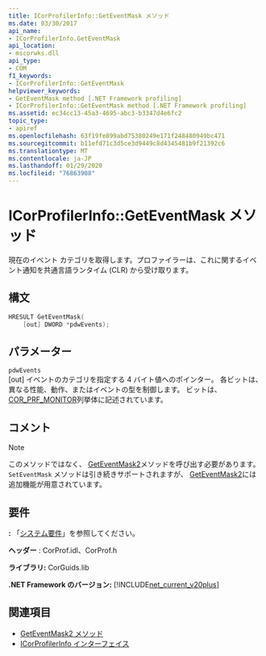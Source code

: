 ```yaml
---
title: ICorProfilerInfo::GetEventMask メソッド
ms.date: 03/30/2017
api_name:
- ICorProfilerInfo.GetEventMask
api_location:
- mscorwks.dll
api_type:
- COM
f1_keywords:
- ICorProfilerInfo::GetEventMask
helpviewer_keywords:
- GetEventMask method [.NET Framework profiling]
- ICorProfilerInfo::GetEventMask method [.NET Framework profiling]
ms.assetid: ec34cc13-45a3-4695-abc3-b3347d4e6fc2
topic_type:
- apiref
ms.openlocfilehash: 63f19fe899abd75380249e171f248480949bc471
ms.sourcegitcommit: b11efd71c3d5ce3d9449c8d4345481b9f21392c6
ms.translationtype: MT
ms.contentlocale: ja-JP
ms.lasthandoff: 01/29/2020
ms.locfileid: "76863908"
---
```

# <a name="icorprofilerinfogeteventmask-method"></a>ICorProfilerInfo::GetEventMask メソッド
現在のイベント カテゴリを取得します。プロファイラーは、これに関するイベント通知を共通言語ランタイム (CLR) から受け取ります。  
  
## <a name="syntax"></a>構文  
  
```cpp  
HRESULT GetEventMask(  
    [out] DWORD *pdwEvents);  
```  
  
## <a name="parameters"></a>パラメーター  
 `pdwEvents`  
 [out] イベントのカテゴリを指定する 4 バイト値へのポインター。 各ビットは、異なる性能、動作、またはイベントの型を制御します。 ビットは、 [COR_PRF_MONITOR](cor-prf-monitor-enumeration.md)列挙体に記述されています。  
  
## <a name="remarks"></a>コメント  
  
> [!NOTE]
> このメソッドではなく、 [GetEventMask2](icorprofilerinfo5-geteventmask2-method.md)メソッドを呼び出す必要があります。 `SetEventMask` メソッドは引き続きサポートされますが、 [GetEventMask2](icorprofilerinfo5-geteventmask2-method.md)には追加機能が用意されています。  
  
## <a name="requirements"></a>要件  
 **:** 「[システム要件](../../../../docs/framework/get-started/system-requirements.md)」を参照してください。  
  
 **ヘッダー** : CorProf.idl、CorProf.h  
  
 **ライブラリ:** CorGuids.lib  
  
 **.NET Framework のバージョン:** [!INCLUDE[net_current_v20plus](../../../../includes/net-current-v20plus-md.md)]  
  
## <a name="see-also"></a>関連項目

- [GetEventMask2 メソッド](icorprofilerinfo5-geteventmask2-method.md)
- [ICorProfilerInfo インターフェイス](icorprofilerinfo-interface.md)
